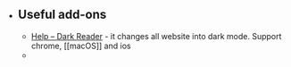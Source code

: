 - ## Useful add-ons
	- [Help – Dark Reader](https://darkreader.org/help/en/) - it changes all website into dark mode. Support chrome, [[macOS]] and ios
	-